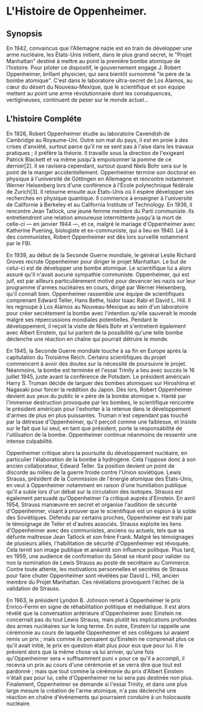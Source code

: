 # L'Histoire de Oppenheimer.

## Synopsis

En 1942, convaincus que l'Allemagne nazie est en train de développer une arme nucléaire, les États-Unis initient, dans le plus grand secret, le "Projet Manhattan" destiné à mettre au point la première bombe atomique de l'histoire. Pour piloter ce dispositif, le gouvernement engage J. Robert Oppenheimer, brillant physicien, qui sera bientôt surnommé "le père de la bombe atomique". C'est dans le laboratoire ultra-secret de Los Alamos, au cœur du désert du Nouveau-Mexique, que le scientifique et son équipe mettent au point une arme révolutionnaire dont les conséquences, vertigineuses, continuent de peser sur le monde actuel…

## L'histoire Compléte

En 1926, Robert Oppenheimer étudie au laboratoire Cavendish de Cambridge au Royaume-Uni. Outre son mal du pays, il est en proie à des crises d'anxiété, surtout parce qu'il ne se sent pas à l'aise dans les travaux pratiques ; il préfère la théorie. Il travaille sous la direction de l'exigeant Patrick Blackett et va même jusqu'à empoisonner la pomme de ce dernier[2]. Il se ravisera cependant, surtout quand Niels Bohr sera sur le point de la manger accidentellement. Oppenheimer termine son doctorat en physique à l'université de Göttingen en Allemagne et rencontre notamment Werner Heisenberg lors d'une conférence à l'École polytechnique fédérale de Zurich[3]. Il retourne ensuite aux États-Unis où il espère développer ses recherches en physique quantique. Il commence à enseigner à l'université de Californie à Berkeley et au California Institute of Technology. En 1936, il rencontre Jean Tatlock, une jeune femme membre du Parti communiste. Ils entretiendront une relation amoureuse intermittente jusqu'à la mort de celle-ci — en janvier 1944 —, et ce, malgré le mariage d'Oppenheimer avec Katherine Puening, biologiste et ex-communiste, qui a lieu en 1940. Lié à des communistes, Robert Oppenheimer est dès lors surveillé notamment par le FBI.

En 1939, au début de la Seconde Guerre mondiale, le général Leslie Richard Groves recrute Oppenheimer pour diriger le projet Manhattan. Le but de celui-ci est de développer une bombe atomique. Le scientifique lui a alors assuré qu'il n'avait aucune sympathie communiste. Oppenheimer, qui est juif, est par ailleurs particulièrement motivé pour devancer les nazis sur leur programme d'armes nucléaires en cours, dirigé par Werner Heisenberg, qu'il connaît bien. Oppenheimer rassemble une équipe de scientifiques comprenant Edward Teller, Hans Bethe, Isidor Isaac Rabi et David L. Hill. Il les regroupe à Los Alamos au Nouveau-Mexique au sein d'un laboratoire pour créer secrètement la bombe avec l'intention qu'elle sauverait le monde malgré ses répercussions mondiales potentielles. Pendant le développement, il reçoit la visite de Niels Bohr et s'entretient également avec Albert Einstein, qui lui parlent de la possibilité qu'une telle bombe déclenche une réaction en chaîne qui pourrait détruire le monde.

En 1945, la Seconde Guerre mondiale touche à sa fin en Europe après la capitulation du Troisième Reich. Certains scientifiques du projet commencent à avoir des doutes sur la nécessité de poursuivre le projet. Néanmoins, la bombe est terminée et l'essai Trinity a lieu avec succès le 16 juillet 1945, juste avant la conférence de Potsdam. Le président américain Harry S. Truman décide de larguer des bombes atomiques sur Hiroshima et Nagasaki pour forcer la reddition du Japon. Dès lors, Robert Oppenheimer devient aux yeux du public le « père de la bombe atomique ». Hanté par l'immense destruction provoquée par les bombes, le scientifique rencontre le président américain pour l'exhorter à la retenue dans le développement d'armes de plus en plus puissantes. Truman n'est cependant pas touché par la détresse d'Oppenheimer, qu'il perçoit comme une faiblesse, et insiste sur le fait que lui seul, en tant que président, porte la responsabilité de l'utilisation de la bombe. Oppenheimer continue néanmoins de ressentir une intense culpabilité.

Oppenheimer critique alors la poursuite du développement nucléaire, en particulier l'élaboration de la bombe à hydrogène. Cela l'oppose donc à son ancien collaborateur, Edward Teller. Sa position devient un point de discorde au milieu de la guerre froide contre l'Union soviétique. Lewis Strauss, président de la Commission de l'énergie atomique des États-Unis, en veut à Oppenheimer notamment en raison d'une humiliation publique qu'il a subie lors d'un débat sur la circulation des isotopes. Strauss est également persuadé qu'Oppenheimer l'a critiqué auprès d'Einstein. En avril 1954, Strauss manœuvre en secret et organise l'audition de sécurité d'Oppenheimer, visant à prouver que le scientifique est un espion à la solde des Soviétiques. Défendu par certains proches, Oppenheimer est trahi par le témoignage de Teller et d'autres associés. Strauss exploite les liens d'Oppenheimer avec des communistes, anciens ou actuels, tels que sa défunte maîtresse Jean Tatlock et son frère Frank. Malgré les témoignages de plusieurs alliés, l'habilitation de sécurité d'Oppenheimer est révoquée. Cela ternit son image publique et anéantit son influence politique. Plus tard, en 1959, une audience de confirmation du Sénat se réunit pour valider ou non la nomination de Lewis Strauss au poste de secrétaire au Commerce. Contre toute attente, les motivations personnelles et secrètes de Strauss pour faire chuter Oppenheimer sont révélées par David L. Hill, ancien membre du Projet Manhattan. Ces révélations provoquent l'échec de la validation de Strauss.

En 1963, le président Lyndon B. Johnson remet à Oppenheimer le prix Enrico-Fermi en signe de réhabilitation politique et médiatique. Il est alors révélé que la conversation antérieure d'Oppenheimer avec Einstein ne concernait pas du tout Lewis Strauss, mais plutôt les implications profondes des armes nucléaires sur le long terme. En outre, Einstein lui rappelle une cérémonie au cours de laquelle Oppenheimer et ses collègues lui avaient remis un prix ; mais comme ils pensaient qu'Einstein ne comprenait plus ce qu'il avait initié, le prix en question était plus pour eux que pour lui. Il le prévient alors que la même chose va lui arriver, qu'une fois qu'Oppenheimer sera « suffisamment puni » pour ce qu'il a accompli, il recevra un prix au cours d'une cérémonie et se verra dire que tout est pardonné ; mais que tout comme la cérémonie du prix d'Albert Einstein n'était pas pour lui, celle d'Oppenheimer ne lui sera pas destinée non plus. Finalement, Oppenheimer se demande si l'essai Trinity, et dans une plus large mesure la création de l'arme atomique, n'a pas déclenché une réaction en chaîne d'événements qui pourraient conduire à un holocauste nucléaire.